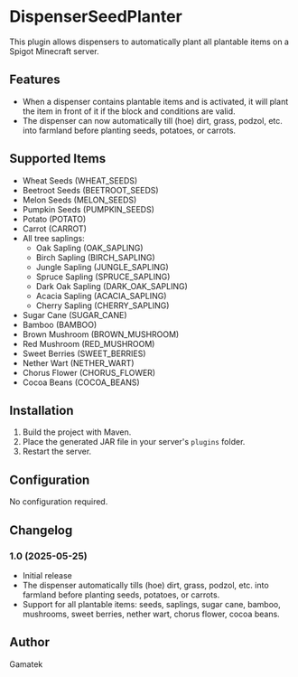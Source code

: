 # DispenserSeedPlanter

This plugin allows dispensers to automatically plant all plantable items on a Spigot Minecraft server.

## Features
- When a dispenser contains plantable items and is activated, it will plant the item in front of it if the block and conditions are valid.
- The dispenser can now automatically till (hoe) dirt, grass, podzol, etc. into farmland before planting seeds, potatoes, or carrots.

## Supported Items
- Wheat Seeds (WHEAT_SEEDS)
- Beetroot Seeds (BEETROOT_SEEDS)
- Melon Seeds (MELON_SEEDS)
- Pumpkin Seeds (PUMPKIN_SEEDS)
- Potato (POTATO)
- Carrot (CARROT)
- All tree saplings:
  - Oak Sapling (OAK_SAPLING)
  - Birch Sapling (BIRCH_SAPLING)
  - Jungle Sapling (JUNGLE_SAPLING)
  - Spruce Sapling (SPRUCE_SAPLING)
  - Dark Oak Sapling (DARK_OAK_SAPLING)
  - Acacia Sapling (ACACIA_SAPLING)
  - Cherry Sapling (CHERRY_SAPLING)
- Sugar Cane (SUGAR_CANE)
- Bamboo (BAMBOO)
- Brown Mushroom (BROWN_MUSHROOM)
- Red Mushroom (RED_MUSHROOM)
- Sweet Berries (SWEET_BERRIES)
- Nether Wart (NETHER_WART)
- Chorus Flower (CHORUS_FLOWER)
- Cocoa Beans (COCOA_BEANS)

## Installation
1. Build the project with Maven.
2. Place the generated JAR file in your server's `plugins` folder.
3. Restart the server.

## Configuration
No configuration required.

## Changelog

### 1.0 (2025-05-25)
- Initial release
- The dispenser automatically tills (hoe) dirt, grass, podzol, etc. into farmland before planting seeds, potatoes, or carrots.
- Support for all plantable items: seeds, saplings, sugar cane, bamboo, mushrooms, sweet berries, nether wart, chorus flower, cocoa beans.

## Author
Gamatek
